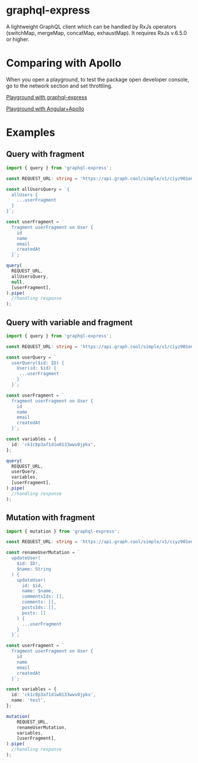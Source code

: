 # graphql-express
A lightweight GraphQL client which can be handled by RxJs operators (switchMap, mergeMap, concatMap, exhaustMap). It requires RxJs v.6.5.0 or higher.

# Comparing with Apollo

When you open a playground, to test the package open developer console, go to the network section and set throttling.

[Playground with graphql-express](https://stackblitz.com/edit/rxjs-j5yshn "Playground with graphql-express")

[Playground with Angular+Apollo](https://stackblitz.com/edit/simple-apollo-angular-example-qebxsp "Playground with Angular+Apollo")

# Examples

## Query with fragment

```typescript
import { query } from 'graphql-express';

const REQUEST_URL: string = 'https://api.graph.cool/simple/v1/ciyz901en4j590185wkmexyex';

const allUsersQuery = `{
  allUsers {
    ...userFragment
  }
}`;

const userFragment = `
  fragment userFragment on User {
    id
    name
    email
    createdAt
  }`;

query(
  REQUEST_URL,
  allUsersQuery,
  null,
  [userFragment],
).pipe(
  //handling response
);
```

## Query with variable and fragment

```typescript
import { query } from 'graphql-express';

const REQUEST_URL: string = 'https://api.graph.cool/simple/v1/ciyz901en4j590185wkmexyex';

const userQuery = `
  userQuery($id: ID) {
    User(id: $id) {
     ...userFragment
    }
  }`;

const userFragment = `
  fragment userFragment on User {
    id
    name
    email
    createdAt
  }`;

const variables = {
  id: 'ck1c8p3af1d1w0133wwv0jpkx',
};

query(
  REQUEST_URL,
  userQuery,
  variables,
  [userFragment],
).pipe(
  //handling response
);
```

## Mutation with fragment

```typescript
import { mutation } from 'graphql-express';

const REQUEST_URL: string = 'https://api.graph.cool/simple/v1/ciyz901en4j590185wkmexyex';

const renameUserMutation = `
  updateUser(
    $id: ID!,
    $name: String
  ) {
    updateUser(
      id: $id,
      name: $name,
      commentsIds: [],
      comments: [],
      postsIds: [],
      posts: []
    ) {
      ...userFragment
    }
  }`;

const userFragment = `
  fragment userFragment on User {
    id
    name
    email
    createdAt
  }`;

const variables = {
  id: 'ck1c8p3af1d1w0133wwv0jpkx',
  name: 'test',
};

mutation(
    REQUEST_URL,
    renameUserMutation,
    variables,
    [userFragment],
).pipe(
  //handling response
);
```
